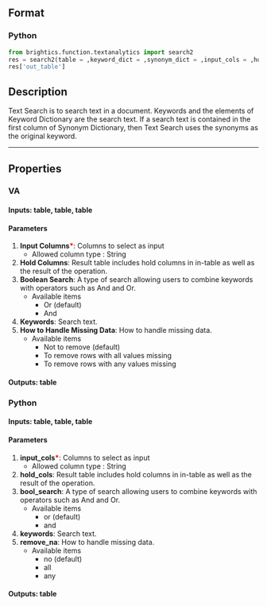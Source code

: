 ## Format
### Python
```python
from brightics.function.textanalytics import search2
res = search2(table = ,keyword_dict = ,synonym_dict = ,input_cols = ,hold_cols = ,bool_search = ,keywords = ,remove_na = )
res['out_table']
```

## Description
Text Search is to search text in a document. Keywords and the elements of Keyword Dictionary are the search text. If a search text is contained in the first column of Synonym Dictionary, then Text Search uses the synonyms as the original keyword.

---

## Properties
### VA
#### Inputs: table, table, table

#### Parameters
1. **Input Columns**<b style="color:red">*</b>: Columns to select as input
   - Allowed column type : String
2. **Hold Columns**: Result table includes hold columns in in-table as well as the result of the operation.
3. **Boolean Search**: A type of search allowing users to combine keywords with operators such as And and Or.
   - Available items
      - Or (default)
      - And
4. **Keywords**: Search text.
5. **How to Handle Missing Data**: How to handle missing data.
   - Available items
      - Not to remove (default)
      - To remove rows with all values missing
      - To remove rows with any values missing

#### Outputs: table

### Python
#### Inputs: table, table, table

#### Parameters
1. **input_cols**<b style="color:red">*</b>: Columns to select as input
   - Allowed column type : String
2. **hold_cols**: Result table includes hold columns in in-table as well as the result of the operation.
3. **bool_search**: A type of search allowing users to combine keywords with operators such as And and Or.
   - Available items
      - or (default)
      - and
4. **keywords**: Search text.
5. **remove_na**: How to handle missing data.
   - Available items
      - no (default)
      - all
      - any

#### Outputs: table

